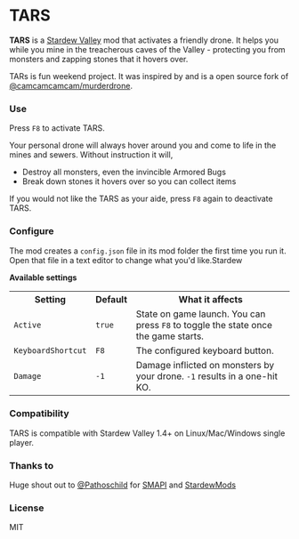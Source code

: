 # TARS
**TARS** is a [Stardew Valley](https://www.stardewvalley.net/) mod that activates a friendly drone. It helps you while you mine in the treacherous caves of the Valley - protecting you from monsters and zapping stones that it hovers over. 

TARs is fun weekend project. It was inspired by and is a open source fork of [@camcamcamcam/murderdrone](https://github.com/camcamcamcam/murderdrone).

### Use
Press `F8` to activate TARS.

Your personal drone will always hover around you and come to life in the mines and sewers. Without instruction it will,
- Destroy all monsters, even the invincible Armored Bugs
- Break down stones it hovers over so you can collect items

If you would not like the TARS as your aide, press `F8` again to deactivate TARS.

### Configure
The mod creates a `config.json` file in its mod folder the first time you run it. Open that file in a text editor to change what you'd like.Stardew

**Available settings**
<table>
<tr>
  <th>Setting</th>
  <th>Default</th>
  <th>What it affects</th>
</tr>
<tr>
  <td><code>Active</code></td>
  <td><code>true</code></td>  
  <td>
    State on game launch. You can press <code>F8</code> to toggle the state once the game starts.</br>
  </td>
</tr>
<tr>
  <td><code>KeyboardShortcut</code></td>
  <td><code>F8</code></td>  
  <td>
    The configured keyboard button.</br>
  </td>
</tr>
<tr>
  <td><code>Damage</code></td>
  <td><code>-1</code></td>  
  <td>
    Damage inflicted on monsters by your drone. <code>-1</code> results in a one-hit KO.</br>
  </td>
</tr>
</table>

### Compatibility
TARS is compatible with Stardew Valley 1.4+ on Linux/Mac/Windows single player.

### Thanks to
Huge shout out to [@Pathoschild](https://github.com/Pathoschild) for [SMAPI](https://github.com/Pathoschild/SMAPI) and [StardewMods](https://github.com/Pathoschild/StardewMods)

### License
MIT